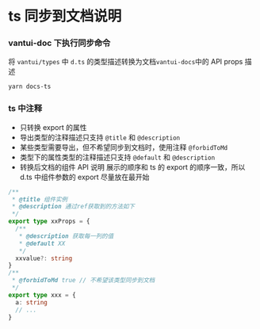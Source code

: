 # ts 同步到文档说明

### vantui-doc 下执行同步命令

将 `vantui/types` 中 `d.ts` 的类型描述转换为文档`vantui-docs`中的 API props 描述

```bash
yarn docs-ts
```

### ts 中注释

- 只转换 export 的属性
- 导出类型的注释描述只支持 `@title` 和 `@description`
- 某些类型需要导出，但不希望同步到文档时，使用注释 `@forbidToMd`
- 类型下的属性类型的注释描述只支持 `@default` 和 `@description`
- 转换后文档的组件 API 说明 展示的顺序和 ts 的 export 的顺序一致，所以 d.ts 中组件参数的 export 尽量放在最开始

```ts
/**
 * @title 组件实例
 * @description 通过ref获取到的方法如下
 */
export type xxProps = {
  /**
   * @description 获取每一列的值
   * @default XX
   */
  xxvalue?: string
}
/**
 * @forbidToMd true // 不希望该类型同步到文档
 */
export type xxx = {
  a: string
  // ...
}
```

